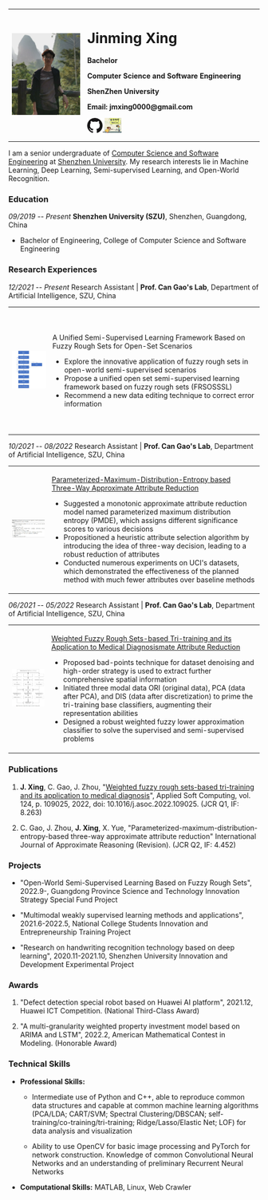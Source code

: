 <table border="0">
    <td width="30%" border="0">
      <img src="/pics/jmxing.jpg" width="100%">
    </td>
    <td width="70%" border="0">
      <h1>Jinming Xing</h1>
      <p><b>Bachelor</b></p>
      <p><b>Computer Science and Software Engineering</b></p>
      <p><b>ShenZhen University</b></p>
      <p><b>Email: jmxing0000@gmail.com</b></p>
      <p>
          <a href="https://github.com/XingJinming-real">
              <img src="./pics/github_s.jpg" height="30px" style="margin-bottom:-3px">
          </a>
          <a href="./pics/ghsun.jpg">
              <img src="./pics/masterSun.jpg" height="30px" style="margin-bottom:-3px">
          </a>
      </p>
    </td>
</table>

I am a senior undergraduate of [Computer Science and Software Engineering](https://csse.szu.edu.cn/) at [Shenzhen University](https://www.szu.edu.cn/). My research interests lie in Machine Learning, Deep Learning, Semi-supervised Learning, and Open-World Recognition.


### Education

*09/2019 -- Present* **Shenzhen University (SZU)**, Shenzhen, Guangdong,
China

*  Bachelor of Engineering, College of Computer Science and Software
    Engineering


### Research Experiences

*12/2021 -- Present* Research Assistant \| **Prof. Can Gao's Lab**, Department of Artificial Intelligence, SZU, China

<table border="0">
    <td width="200" height="250" border="0">
      <img src="/pics/openSSL.jpg" width="100%">
    </td>
    <td width="1000" border="0">
      <p>A Unified Semi-Supervised Learning Framework Based on Fuzzy Rough Sets for Open-Set Scenarios</p>    
        <ul>
        <li>Explore the innovative application of fuzzy rough sets in open-world semi-supervised scenarios</li>
        <li>Propose a unified open set semi-supervised learning framework based on fuzzy rough sets (FRSOSSSL)</li>
        <li>Recommend a new data editing technique to correct error information</li>
      </ul>
    </td>
</table>

*10/2021 -- 08/2022* Research Assistant \| **Prof. Can Gao's Lab**, Department of Artificial Intelligence, SZU, China
<table border="0">
    <td width="200" height="250" border="0">
      <img src="/pics/PMDE.jpg" width="100%">
    </td>
    <td width="1000" border="0">
      <p><a href="/pdfs/PMDE.pdf">Parameterized-Maximum-Distribution-Entropy based Three-Way Approximate Attribute Reduction</a></p>
      <ul>
        <li>Suggested a monotonic approximate attribute reduction model named
            parameterized maximum distribution entropy (PMDE), which assigns
            different significance scores to various decisions</li>
        <li>Propositioned a heuristic attribute selection algorithm by
            introducing the idea of three-way decision, leading to a robust
            reduction of attributes</li>
        <li>Conducted numerous experiments on UCI's datasets, which demonstrated
            the effectiveness of the planned method with much fewer attributes
            over baseline methods</li>
      </ul>
    </td>
</table>

*06/2021 -- 05/2022* Research Assistant \| **Prof. Can Gao's Lab**,
Department of Artificial Intelligence, SZU, China

<table border="0">
    <td width="200" height="250" border="0">
      <img src="/pics/WFRS.jpg" width="100%">
    </td>
    <td width="1000" border="0">
      <p><a href="https://www.sciencedirect.com/science/article/pii/S1568494622003362">Weighted Fuzzy Rough Sets-based Tri-training and its Application to Medical Diagnosismate Attribute Reduction</a></p>
        <ul>
            <li>Proposed bad-points technique for dataset denoising and high-order
                strategy is used to extract further comprehensive spatial
                information</li>
            <li>Initiated three modal data ORI (original data), PCA (data after
                PCA), and DIS (data after discretization) to prime the tri-training
                base classifiers, augmenting their representation abilities</li>
            <li>Designed a robust weighted fuzzy lower approximation classifier to
                solve the supervised and semi-supervised problems</li>
        </ul>
    </td>
</table>

### Publications

1.  **J. Xing**, C. Gao, J. Zhou, "[Weighted fuzzy rough sets-based
    tri-training and its application to medical
    diagnosis](https://doi.org/10.1016/j.asoc.2022.109025)", Applied
    Soft Computing, vol. 124, p. 109025, 2022, doi:
    10.1016/j.asoc.2022.109025. (JCR Q1, IF: 8.263)

2.  C. Gao, J. Zhou, **J. Xing**, X. Yue,
    "Parameterized-maximum-distribution-entropy-based three-way
    approximate attribute reduction" International Journal of
    Approximate Reasoning (Revision). (JCR Q2, IF: 4.452)


### Projects

-   "Open-World Semi-Supervised Learning Based on Fuzzy Rough Sets",
    2022.9-, Guangdong Province Science and Technology Innovation
    Strategy Special Fund Project

-   "Multimodal weakly supervised learning methods and applications",
    2021.6-2022.5, National College Students Innovation and
    Entrepreneurship Training Project

-   "Research on handwriting recognition technology based on deep
    learning", 2020.11-2021.10, Shenzhen University Innovation and
    Development Experimental Project


### Awards

1.  "Defect detection special robot based on Huawei AI platform",
    2021.12, Huawei ICT Competition. (National Third-Class Award)

2.  "A multi-granularity weighted property investment model based on
    ARIMA and LSTM", 2022.2, American Mathematical Contest in Modeling.
    (Honorable Award)


### Technical Skills

* **Professional Skills:**

  - Intermediate use of Python and C++, able to reproduce common data structures and capable at common machine learning algorithms (PCA/LDA; CART/SVM; Spectral Clustering/DBSCAN; self-training/co-training/tri-training; Ridge/Lasso/Elastic Net; LOF) for data analysis and visualization

  - Ability to use OpenCV for basic image processing and PyTorch for network construction. Knowledge of common Convolutional Neural Networks and an understanding of preliminary Recurrent Neural Networks

* **Computational Skills:** MATLAB, Linux, Web Crawler
